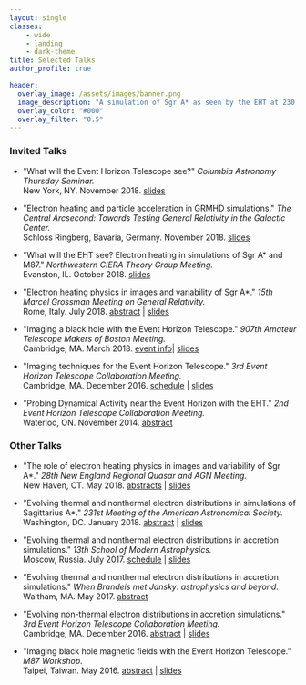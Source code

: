 ```yaml
---
layout: single
classes:
    - wide
    - landing
    - dark-theme
title: Selected Talks
author_profile: true

header:
  overlay_image: /assets/images/banner.png
  image_description: "A simulation of Sgr A* as seen by the EHT at 230 GHz" 
  overlay_color: "#000"
  overlay_filter: "0.5"
---
```

### Invited Talks

* "What will the Event Horizon Telescope see?" _Columbia Astronomy Thursday Seminar._  
 New York, NY. November 2018.
 [slides](/assets/pdfs/columbia_pres_achael.pdf)


* "Electron heating and particle acceleration in GRMHD simulations." _The Central Arcsecond: Towards Testing General Relativity in the Galactic Center._  
 Schloss Ringberg, Bavaria, Germany. November 2018.
 [slides](/assets/pdfs/ringberg_pres_achael.pdf)

* "What will the EHT see? Electron heating in simulations of Sgr A* and M87." _Northwestern CIERA Theory Group Meeting._  
 Evanston, IL. October 2018.
 [slides](/assets/pdfs/ciera_pres_achael.pdf)

* "Electron heating physics in images and variability of Sgr A*." _15th Marcel Grossman Meeting on General Relativity._  
 Rome, Italy. July 2018.
 [abstract](http://dbserver.icra.it:8080/mg15/FMPro?-db=3%5ftalk%5fmg15%5f.fp5&-format=riassunto2.htm&-lay=talk%5freg&-sortfield=order2&ps%3a%3aweb%5fcode=3125747397&main%5f1%3a%3aAttivo=Yes&talk%5faccept=Yes&flag=1&-max=50&-recid=33087&-find=) |
 [slides](/assets/pdfs/mgxv_pres_achael.pdf)

* "Imaging a black hole with the Event Horizon Telescope." _907th Amateur Telescope Makers of Boston Meeting._  
 Cambridge, MA. March 2018.
 [event info](http://www.atmob.org/content.aspx?page_id=4002&club_id=71141&item_id=733606)|
 [slides](/assets/pdfs/achael_atmob_2018.pdf)

* "Imaging techniques for the Event Horizon Telescope." _3rd Event Horizon Telescope Collaboration  Meeting._  
 Cambridge, MA. December 2016.
 [schedule](https://www.cfa.harvard.edu/sma/EHT2016/program/) |
 [slides](/assets/pdfs/achael_imaging_workshop_2016.pdf)

* "Probing Dynamical Activity near the Event Horizon with the EHT." _2nd Event Horizon Telescope Collaboration Meeting._  
 Waterloo, ON. November 2014.
 [abstract](https://www.perimeterinstitute.ca/conferences/eht-2014)


### Other Talks
* "The role of electron heating physics in images and variability of Sgr A*." _28th New England Regional Quasar and AGN Meeting._  
 New Haven, CT. May 2018.
 [abstracts](https://static1.squarespace.com/static/57c9b48e1b631b679cdeac1a/t/5b041bfd03ce64928f6bd910/1526995965432/NERQUAM_Program.pdf) |
 [slides](/assets/pdfs/achael_nerquam_5_23_18.pdf)
 
* "Evolving thermal and nonthermal electron distributions in simulations of Sagittarius A*." _231st Meeting of the American Astronomical Society._  
 Washington, DC. January 2018.
 [abstract](https://ui.adsabs.harvard.edu/#abs/2018AAS...23131104C/abstract) |
 [slides](/assets/pdfs/achael_aas_2018.pdf)

* "Evolving thermal and nonthermal electron distributions in accretion simulations." _13th School of Modern Astrophysics._  
 Moscow, Russia. July 2017.
 [schedule](http://astrosoma.ru/index.php/previous-schools/13a/timetable) |
 [slides](/assets/pdfs/achael_soma_2017_mipt.pdf)

* "Evolving thermal and nonthermal electron distributions in accretion simulations." _When Brandeis met Jansky: astrophysics and beyond._  
 Waltham, MA. May 2017.
 [abstract](http://www.slac.stanford.edu/~teddy/Brandeis/abstracts.html) 

* "Evolving non-thermal electron distributions in accretion simulations." _3rd Event Horizon Telescope Collaboration Meeting._  
 Cambridge, MA. December 2016.
 [abstract](https://www.cfa.harvard.edu/sma/EHT2016/abstracts/index.html#AC) |
 [slides](/assets/pdfs/achael_EHT2016_nonthermal.pdf)

* "Imaging black hole magnetic fields with the Event Horizon Telescope." _M87 Workshop._  
 Taipei, Taiwan. May 2016.
 [abstract](http://events.asiaa.sinica.edu.tw/workshop/20160523/abstract.php?i=dd5305796c2ce08d24eace2f149ef279) |
 [slides](http://events.asiaa.sinica.edu.tw/workshop/20160523/talk2view.php?i=dd5305796c2ce08d24eace2f149ef279)

